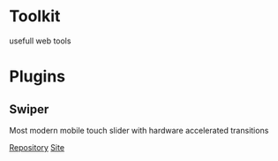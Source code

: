 # Toolkit
usefull web tools

<h1>Plugins</h1>
<h2>Swiper</h2>
<p>Most modern mobile touch slider with hardware accelerated transitions</p>
<a href="https://github.com/nolimits4web/swiper">Repository</a>
<a href="http://idangero.us/swiper/">Site</a>

